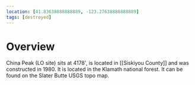 ```yaml
---
location: [41.83638888888889, -123.27638888888889]
tags: [destroyed]
---
```


# Overview

China Peak (LO site) sits at 4178', is located in [[Siskiyou County]] and was constructed in 1980. It is located in the Klamath national forest. It can be found on the Slater Butte USGS topo map.

